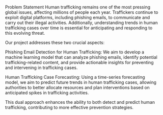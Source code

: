 
Problem Statement
Human trafficking remains one of the most pressing global issues, affecting millions of people each year. Traffickers continue to exploit digital platforms, including phishing emails, to communicate and carry out their illegal activities. Additionally, understanding trends in human trafficking cases over time is essential for anticipating and responding to this evolving threat.

Our project addresses these two crucial aspects:

Phishing Email Detection for Human Trafficking: We aim to develop a machine learning model that can analyze phishing emails, identify potential trafficking-related content, and provide actionable insights for preventing and intervening in trafficking cases.

Human Trafficking Case Forecasting: Using a time-series forecasting model, we aim to predict future trends in human trafficking cases, allowing authorities to better allocate resources and plan interventions based on anticipated spikes in trafficking activities.

This dual approach enhances the ability to both detect and predict human trafficking, contributing to more effective prevention strategies.